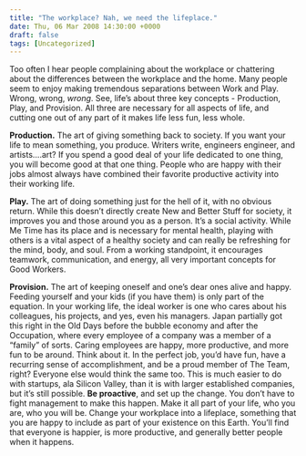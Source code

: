 ```yaml
---
title: "The workplace? Nah, we need the lifeplace."
date: Thu, 06 Mar 2008 14:30:00 +0000
draft: false
tags: [Uncategorized]
---
```


Too often I hear people complaining about the workplace or chattering about the differences between the workplace and the home. Many people seem to enjoy making tremendous separations between Work and Play. Wrong, wrong, _wrong_. See, life’s about three key concepts - Production, Play, and Provision. All three are necessary for all aspects of life, and cutting one out of any part of it makes life less fun, less whole.

**Production.** The art of giving something back to society. If you want your life to mean something, you produce. Writers write, engineers engineer, and artists….art? If you spend a good deal of your life dedicated to one thing, you will become good at that one thing. People who are happy with their jobs almost always have combined their favorite productive activity into their working life.

**Play.** The art of doing something just for the hell of it, with no obvious return. While this doesn’t directly create New and Better Stuff for society, it improves you and those around you as a person. It’s a social activity. While Me Time has its place and is necessary for mental health, playing with others is a vital aspect of a healthy society and can really be refreshing for the mind, body, and soul. From a working standpoint, it encourages teamwork, communication, and energy, all very important concepts for Good Workers.

**Provision.** The art of keeping oneself and one’s dear ones alive and happy. Feeding yourself and your kids (if you have them) is only part of the equation. In your working life, the ideal worker is one who cares about his colleagues, his projects, and yes, even his managers. Japan partially got this right in the Old Days before the bubble economy and after the Occupation, where every employee of a company was a member of a “family” of sorts. Caring employees are happy, more productive, and more fun to be around. Think about it. In the perfect job, you’d have fun, have a recurring sense of accomplishment, and be a proud member of The Team, right? Everyone else would think the same too. This is much easier to do with startups, ala Silicon Valley, than it is with larger established companies, but it’s still possible. **Be proactive**, and set up the change. You don’t have to fight management to make this happen. Make it all part of your life, who you are, who you will be. Change your workplace into a lifeplace, something that you are happy to include as part of your existence on this Earth. You’ll find that everyone is happier, is more productive, and generally better people when it happens.
